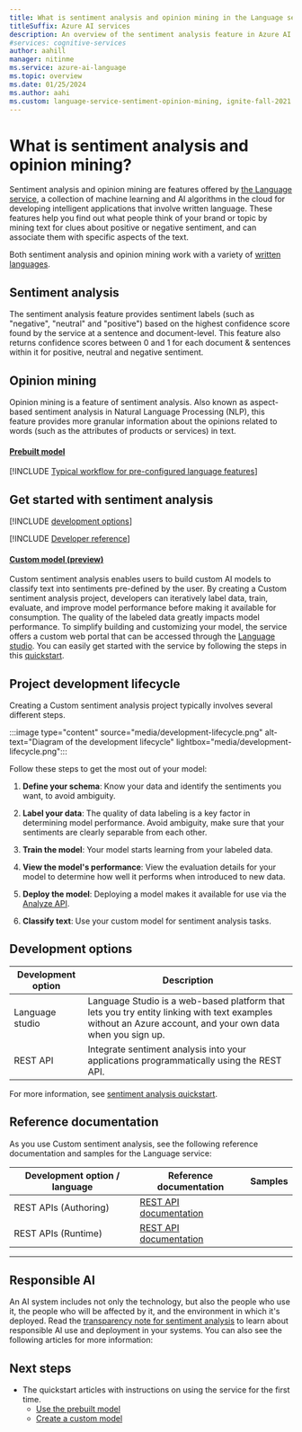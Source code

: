 ```yaml
---
title: What is sentiment analysis and opinion mining in the Language service?
titleSuffix: Azure AI services
description: An overview of the sentiment analysis feature in Azure AI services, which helps you find out what people think of a topic by mining text for clues.
#services: cognitive-services
author: aahill
manager: nitinme
ms.service: azure-ai-language
ms.topic: overview
ms.date: 01/25/2024
ms.author: aahi
ms.custom: language-service-sentiment-opinion-mining, ignite-fall-2021
---
```


# What is sentiment analysis and opinion mining?

Sentiment analysis and opinion mining are features offered by [the Language service](../overview.md), a collection of machine learning and AI algorithms in the cloud for developing intelligent applications that involve written language. These features help you find out what people think of your brand or topic by mining text for clues about positive or negative sentiment, and can associate them with specific aspects of the text. 

Both sentiment analysis and opinion mining work with a variety of [written languages](./language-support.md).

## Sentiment analysis 

The sentiment analysis feature provides sentiment labels (such as "negative", "neutral" and "positive") based on the highest confidence score found by the service at a sentence and document-level. This feature also returns confidence scores between 0 and 1 for each document & sentences within it for positive, neutral and negative sentiment. 

## Opinion mining

Opinion mining is a feature of sentiment analysis. Also known as aspect-based sentiment analysis in Natural Language Processing (NLP), this feature provides more granular information about the opinions related to words (such as the attributes of products or services) in text.

#### [Prebuilt model](#tab/prebuilt)

[!INCLUDE [Typical workflow for pre-configured language features](../includes/overview-typical-workflow.md)]

## Get started with sentiment analysis

[!INCLUDE [development options](./includes/development-options.md)]

[!INCLUDE [Developer reference](../includes/reference-samples-text-analytics.md)] 

#### [Custom model (preview)](#tab/custom)

Custom sentiment analysis enables users to build custom AI models to classify text into sentiments pre-defined by the user. By creating a Custom sentiment analysis project, developers can iteratively label data, train, evaluate, and improve model performance before making it available for consumption. The quality of the labeled data greatly impacts model performance. To simplify building and customizing your model, the service offers a custom web portal that can be accessed through the [Language studio](https://aka.ms/languageStudio). You can easily get started with the service by following the steps in this [quickstart](quickstart.md). 


## Project development lifecycle

Creating a Custom sentiment analysis project typically involves several different steps. 

:::image type="content" source="media/development-lifecycle.png" alt-text="Diagram of the development lifecycle" lightbox="media/development-lifecycle.png":::

Follow these steps to get the most out of your model:

1. **Define your schema**: Know your data and identify the sentiments you want, to avoid ambiguity.

2. **Label your data**: The quality of data labeling is a key factor in determining model performance. Avoid ambiguity, make sure that your sentiments are clearly separable from each other.

3. **Train the model**: Your model starts learning from your labeled data.

4. **View the model's performance**: View the evaluation details for your model to determine how well it performs when introduced to new data.

5. **Deploy the model**: Deploying a model makes it available for use via the [Analyze API](https://aka.ms/ct-runtime-swagger).

6. **Classify text**: Use your custom model for sentiment analysis tasks.

## Development options

|Development option  |Description  |
|---------|---------|
|Language studio     | Language Studio is a web-based platform that lets you try entity linking with text examples without an Azure account, and your own data when you sign up.       |
|REST API     | Integrate sentiment analysis into your applications programmatically using the REST API.    |

For more information, see [sentiment analysis quickstart](./custom/quickstart.md).   

## Reference documentation

As you use Custom sentiment analysis, see the following reference documentation and samples for the Language service:

|Development option / language  |Reference documentation |Samples  |
|---------|---------|---------|
|REST APIs (Authoring)   | [REST API documentation](https://aka.ms/ct-authoring-swagger)        |         |
|REST APIs (Runtime)    | [REST API documentation](https://aka.ms/ct-runtime-swagger)        |         |

--- 


## Responsible AI 

An AI system includes not only the technology, but also the people who use it, the people who will be affected by it, and the environment in which it's deployed. Read the [transparency note for sentiment analysis](/legal/cognitive-services/language-service/transparency-note-sentiment-analysis?context=/azure/ai-services/language-service/context/context) to learn about responsible AI use and deployment in your systems. You can also see the following articles for more information:

## Next steps

* The quickstart articles with instructions on using the service for the first time.
    * [Use the prebuilt model](./quickstart.md)
    * [Create a custom model](./custom/quickstart.md)  
